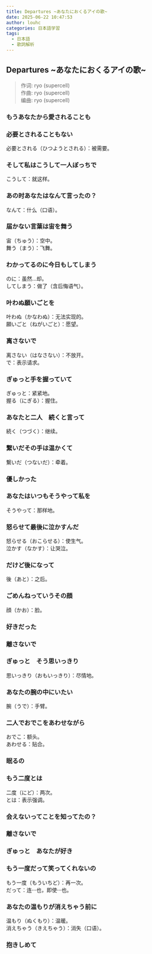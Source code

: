 ```yaml
---
title: Departures ~あなたにおくるアイの歌~
date: 2025-06-22 10:47:53
author: louhc
categories: 日本語学習
tags:
  - 日本語
  - 歌詞解析
---
```



## Departures \~あなたにおくるアイの歌\~

> 作词: ryo (supercell)  
> 作曲: ryo (supercell)  
> 编曲: ryo (supercell)

<!--more-->

### もうあなたから愛されることも  

### 必要とされることもない  
必要とされる（ひつようとされる）：被需要。  

### そして私はこうして一人ぼっちで  
こうして：就这样。  

### あの时あなたはなんて言ったの？  
なんて：什么（口语）。

### 届かない言葉は宙を舞う  
宙（ちゅう）：空中。  
舞う（まう）：飞舞。

### わかってるのに今日もしてしまう  
のに：虽然...却。  
してしまう：做了（含后悔语气）。

### 叶わぬ願いごとを  
叶わぬ（かなわぬ）：无法实现的。  
願いごと（ねがいごと）：愿望。

### 离さないで  
离さない（はなさない）：不放开。  
で：表示请求。

### ぎゅっと手を握っていて  
ぎゅっと：紧紧地。  
握る（にぎる）：握住。  

### あなたと二人　続くと言って  
続く（つづく）：继续。

### 繋いだその手は温かくて  
繋いだ（つないだ）：牵着。  

### 優しかった  

### あなたはいつもそうやって私を  
そうやって：那样地。

### 怒らせて最後に泣かすんだ  
怒らせる（おこらせる）：使生气。  
泣かす（なかす）：让哭泣。

### だけど後になって  
後（あと）：之后。

### ごめんねっていうその顔  
顔（かお）：脸。

### 好きだった  

### 離さないで

### ぎゅっと　そう思いっきり  
思いっきり（おもいっきり）：尽情地。

### あなたの腕の中にいたい  
腕（うで）：手臂。  

### 二人でおでこをあわせながら  
おでこ：额头。  
あわせる：贴合。

### 眠るの  

### もう二度とは  
二度（にど）：两次。  
とは：表示强调。

### 会えないってことを知ってたの？  

### 離さないで

### ぎゅっと　あなたが好き  

### もう一度だって笑ってくれないの  
もう一度（もういちど）：再一次。  
だって：连···也，即使···也。

### あなたの温もりが消えちゃう前に  
温もり（ぬくもり）：温暖。  
消えちゃう（きえちゃう）：消失（口语）。  

### 抱きしめて